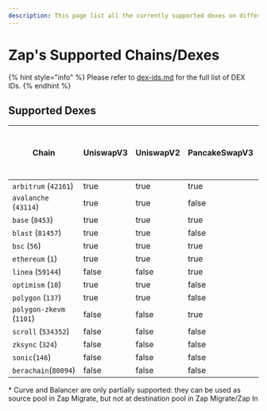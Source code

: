 ```yaml
---
description: This page list all the currently supported dexes on different chains
---
```


# Zap's Supported Chains/Dexes

{% hint style="info" %}
Please refer to [dex-ids.md](dex-ids.md "mention") for the full list of DEX IDs.
{% endhint %}

## Supported Dexes

<table><thead><tr><th width="146">Chain</th><th data-type="checkbox">UniswapV3</th><th data-type="checkbox">UniswapV2</th><th data-type="checkbox">PancakeSwapV3</th><th data-type="checkbox">PancakeSwapV2</th><th data-type="checkbox">SushiSwapV3</th><th data-type="checkbox">SushiSwapV2</th><th data-type="checkbox">MetavaultV3</th><th data-type="checkbox">RamsesCL</th><th data-type="checkbox">Curve *</th><th data-type="checkbox">Balancer *</th><th data-type="checkbox">CamelotV3</th><th data-type="checkbox">QuickSwapV3Algebra</th><th data-type="checkbox">QuickSwapV3Uni</th><th data-type="checkbox">QuickSwapV2</th><th data-type="checkbox">ThenaFusion</th><th data-type="checkbox">ThenaAlgebraIntegral</th><th data-type="checkbox">PangolinStandard</th><th data-type="checkbox">ThrusterV2</th><th data-type="checkbox">ThrusterV3</th><th data-type="checkbox">LineHubV3</th><th data-type="checkbox">SwapModeV3</th><th data-type="checkbox">SwapModeV2</th><th data-type="checkbox">RingV2</th><th data-type="checkbox">KoiCL</th><th data-type="checkbox">KoiLegacy</th><th data-type="checkbox">Gyroscope ECLP</th><th data-type="checkbox">Blade Swap</th><th data-type="checkbox">Fenix Finance</th><th data-type="checkbox">Fluid Dex T1 Vault T4</th><th data-type="checkbox">Velodrome Slipstream</th><th data-type="checkbox">SyncSwap V3</th><th data-type="checkbox">SyncSwap V1 &#x26; V2</th><th data-type="checkbox">ZkSwap V3</th><th data-type="checkbox">Aerodrome CL</th><th data-type="checkbox">Aerodrome Basic</th><th data-type="checkbox">Velodrome Basic</th><th data-type="checkbox">Velodrome Slipstream</th><th data-type="checkbox">Gamma</th><th data-type="checkbox">Solidly</th><th data-type="checkbox">Kodiak V2</th><th data-type="checkbox">Kodiak V3</th><th data-type="checkbox">BeraHub</th><th data-type="checkbox">Shadow CL</th><th data-type="checkbox">Shadow Legacy</th><th data-type="checkbox">ZkSwap V2</th><th data-type="checkbox">Steer</th><th data-type="checkbox">Squad Swap V2 &#x26; V3</th><th data-type="checkbox">9MM V2 &#x26; V3</th></tr></thead><tbody><tr><td><code>arbitrum</code> (<code>42161</code>)</td><td>true</td><td>true</td><td>true</td><td>true</td><td>true</td><td>true</td><td>false</td><td>true</td><td>true</td><td>true</td><td>true</td><td>false</td><td>false</td><td>false</td><td>false</td><td>false</td><td>false</td><td>false</td><td>false</td><td>false</td><td>true</td><td>true</td><td>false</td><td>false</td><td>false</td><td>false</td><td>false</td><td>false</td><td>false</td><td>false</td><td>false</td><td>false</td><td>false</td><td>false</td><td>false</td><td>false</td><td>false</td><td>true</td><td>true</td><td>false</td><td>false</td><td>false</td><td>false</td><td>false</td><td>false</td><td>false</td><td>false</td><td>false</td></tr><tr><td><code>avalanche</code> (<code>43114</code>)</td><td>true</td><td>true</td><td>false</td><td>false</td><td>true</td><td>true</td><td>false</td><td>false</td><td>true</td><td>true</td><td>false</td><td>false</td><td>false</td><td>false</td><td>false</td><td>false</td><td>true</td><td>false</td><td>false</td><td>false</td><td>false</td><td>false</td><td>false</td><td>false</td><td>false</td><td>false</td><td>false</td><td>false</td><td>false</td><td>false</td><td>false</td><td>false</td><td>false</td><td>false</td><td>false</td><td>false</td><td>false</td><td>false</td><td>false</td><td>false</td><td>false</td><td>false</td><td>false</td><td>false</td><td>false</td><td>false</td><td>false</td><td>false</td></tr><tr><td><code>base</code> (<code>8453</code>)</td><td>true</td><td>true</td><td>true</td><td>true</td><td>true</td><td>true</td><td>false</td><td>false</td><td>true</td><td>true</td><td>false</td><td>false</td><td>false</td><td>false</td><td>false</td><td>false</td><td>false</td><td>false</td><td>false</td><td>false</td><td>true</td><td>true</td><td>false</td><td>false</td><td>false</td><td>false</td><td>false</td><td>false</td><td>false</td><td>false</td><td>false</td><td>false</td><td>false</td><td>true</td><td>true</td><td>false</td><td>false</td><td>true</td><td>true</td><td>false</td><td>false</td><td>false</td><td>false</td><td>false</td><td>false</td><td>false</td><td>false</td><td>false</td></tr><tr><td><code>blast</code> (<code>81457</code>)</td><td>true</td><td>true</td><td>false</td><td>false</td><td>true</td><td>true</td><td>false</td><td>false</td><td>false</td><td>false</td><td>false</td><td>false</td><td>false</td><td>false</td><td>false</td><td>false</td><td>false</td><td>true</td><td>true</td><td>false</td><td>false</td><td>false</td><td>true</td><td>false</td><td>false</td><td>false</td><td>true</td><td>true</td><td>false</td><td>false</td><td>false</td><td>false</td><td>false</td><td>false</td><td>false</td><td>false</td><td>false</td><td>false</td><td>false</td><td>false</td><td>false</td><td>false</td><td>false</td><td>false</td><td>false</td><td>false</td><td>false</td><td>false</td></tr><tr><td><code>bsc</code> (<code>56</code>)</td><td>true</td><td>true</td><td>true</td><td>true</td><td>true</td><td>true</td><td>false</td><td>false</td><td>true</td><td>false</td><td>false</td><td>false</td><td>false</td><td>false</td><td>true</td><td>true</td><td>false</td><td>false</td><td>false</td><td>false</td><td>false</td><td>false</td><td>false</td><td>false</td><td>false</td><td>false</td><td>false</td><td>false</td><td>false</td><td>false</td><td>false</td><td>false</td><td>false</td><td>false</td><td>false</td><td>false</td><td>false</td><td>true</td><td>true</td><td>false</td><td>false</td><td>false</td><td>false</td><td>false</td><td>false</td><td>false</td><td>true</td><td>false</td></tr><tr><td><code>ethereum</code> (<code>1</code>)</td><td>true</td><td>true</td><td>true</td><td>true</td><td>true</td><td>true</td><td>false</td><td>false</td><td>true</td><td>true</td><td>false</td><td>false</td><td>false</td><td>false</td><td>false</td><td>false</td><td>false</td><td>false</td><td>false</td><td>false</td><td>false</td><td>false</td><td>false</td><td>false</td><td>false</td><td>false</td><td>false</td><td>false</td><td>false</td><td>false</td><td>false</td><td>false</td><td>false</td><td>false</td><td>false</td><td>false</td><td>false</td><td>true</td><td>false</td><td>false</td><td>false</td><td>false</td><td>false</td><td>false</td><td>false</td><td>false</td><td>false</td><td>false</td></tr><tr><td><code>linea</code> (<code>59144</code>)</td><td>false</td><td>false</td><td>true</td><td>true</td><td>true</td><td>true</td><td>true</td><td>false</td><td>true</td><td>false</td><td>false</td><td>false</td><td>false</td><td>false</td><td>false</td><td>false</td><td>false</td><td>false</td><td>false</td><td>true</td><td>false</td><td>false</td><td>false</td><td>false</td><td>false</td><td>false</td><td>false</td><td>false</td><td>false</td><td>false</td><td>false</td><td>false</td><td>false</td><td>false</td><td>false</td><td>false</td><td>false</td><td>true</td><td>false</td><td>false</td><td>false</td><td>false</td><td>false</td><td>false</td><td>false</td><td>false</td><td>false</td><td>false</td></tr><tr><td><code>optimism</code> (<code>10</code>)</td><td>true</td><td>true</td><td>false</td><td>false</td><td>true</td><td>true</td><td>false</td><td>false</td><td>true</td><td>true</td><td>false</td><td>false</td><td>false</td><td>false</td><td>false</td><td>false</td><td>false</td><td>false</td><td>false</td><td>false</td><td>true</td><td>false</td><td>false</td><td>false</td><td>false</td><td>false</td><td>false</td><td>false</td><td>false</td><td>false</td><td>false</td><td>false</td><td>false</td><td>false</td><td>false</td><td>true</td><td>true</td><td>true</td><td>true</td><td>false</td><td>false</td><td>false</td><td>false</td><td>false</td><td>false</td><td>false</td><td>false</td><td>false</td></tr><tr><td><code>polygon</code> (<code>137</code>)</td><td>true</td><td>true</td><td>false</td><td>false</td><td>true</td><td>true</td><td>false</td><td>false</td><td>true</td><td>true</td><td>false</td><td>true</td><td>false</td><td>true</td><td>false</td><td>false</td><td>false</td><td>false</td><td>false</td><td>false</td><td>false</td><td>false</td><td>false</td><td>false</td><td>false</td><td>false</td><td>false</td><td>false</td><td>false</td><td>false</td><td>false</td><td>false</td><td>false</td><td>false</td><td>false</td><td>false</td><td>false</td><td>true</td><td>false</td><td>false</td><td>false</td><td>false</td><td>false</td><td>false</td><td>false</td><td>true</td><td>false</td><td>false</td></tr><tr><td><code>polygon-zkevm</code> (<code>1101</code>)</td><td>false</td><td>false</td><td>true</td><td>true</td><td>true</td><td>true</td><td>false</td><td>false</td><td>true</td><td>true</td><td>false</td><td>true</td><td>true</td><td>false</td><td>false</td><td>false</td><td>false</td><td>false</td><td>false</td><td>false</td><td>false</td><td>false</td><td>false</td><td>false</td><td>false</td><td>false</td><td>false</td><td>false</td><td>false</td><td>false</td><td>false</td><td>false</td><td>false</td><td>false</td><td>false</td><td>false</td><td>false</td><td>true</td><td>false</td><td>false</td><td>false</td><td>false</td><td>false</td><td>false</td><td>false</td><td>false</td><td>false</td><td>false</td></tr><tr><td><code>scroll</code> (<code>534352</code>)</td><td>false</td><td>false</td><td>false</td><td>false</td><td>true</td><td>true</td><td>true</td><td>false</td><td>true</td><td>false</td><td>false</td><td>false</td><td>false</td><td>false</td><td>false</td><td>false</td><td>false</td><td>false</td><td>false</td><td>false</td><td>false</td><td>false</td><td>false</td><td>false</td><td>false</td><td>false</td><td>false</td><td>false</td><td>false</td><td>false</td><td>false</td><td>false</td><td>false</td><td>false</td><td>false</td><td>false</td><td>false</td><td>false</td><td>false</td><td>false</td><td>false</td><td>false</td><td>false</td><td>false</td><td>false</td><td>false</td><td>false</td><td>false</td></tr><tr><td><code>zksync</code> (<code>324</code>)</td><td>false</td><td>false</td><td>false</td><td>true</td><td>true</td><td>false</td><td>false</td><td>false</td><td>false</td><td>false</td><td>false</td><td>false</td><td>false</td><td>false</td><td>false</td><td>false</td><td>false</td><td>false</td><td>false</td><td>false</td><td>false</td><td>false</td><td>false</td><td>true</td><td>true</td><td>false</td><td>false</td><td>false</td><td>false</td><td>false</td><td>true</td><td>false</td><td>true</td><td>false</td><td>false</td><td>false</td><td>false</td><td>false</td><td>false</td><td>false</td><td>false</td><td>false</td><td>false</td><td>false</td><td>true</td><td>false</td><td>false</td><td>false</td></tr><tr><td><code>sonic</code>(<code>146</code>)</td><td>false</td><td>false</td><td>false</td><td>false</td><td>false</td><td>false</td><td>false</td><td>false</td><td>false</td><td>false</td><td>false</td><td>false</td><td>false</td><td>false</td><td>false</td><td>false</td><td>false</td><td>false</td><td>false</td><td>false</td><td>false</td><td>false</td><td>false</td><td>false</td><td>false</td><td>false</td><td>false</td><td>false</td><td>false</td><td>false</td><td>false</td><td>false</td><td>false</td><td>false</td><td>false</td><td>false</td><td>false</td><td>false</td><td>false</td><td>false</td><td>false</td><td>false</td><td>true</td><td>true</td><td>false</td><td>false</td><td>false</td><td>true</td></tr><tr><td><code>berachain</code>(<code>80094</code>)</td><td>false</td><td>false</td><td>false</td><td>false</td><td>false</td><td>false</td><td>false</td><td>false</td><td>false</td><td>false</td><td>false</td><td>false</td><td>false</td><td>false</td><td>false</td><td>false</td><td>false</td><td>false</td><td>false</td><td>false</td><td>false</td><td>false</td><td>false</td><td>false</td><td>false</td><td>false</td><td>false</td><td>false</td><td>false</td><td>false</td><td>false</td><td>false</td><td>false</td><td>false</td><td>false</td><td>false</td><td>false</td><td>false</td><td>false</td><td>true</td><td>true</td><td>true</td><td>false</td><td>false</td><td>false</td><td>false</td><td>false</td><td>false</td></tr></tbody></table>

\* Curve and Balancer are only partially supported: they can be used as source pool in Zap Migrate, but not at destination pool in Zap Migrate/Zap In
